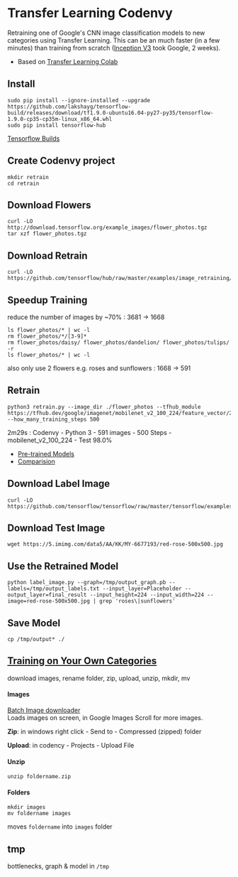# Transfer Learning Codenvy

Retraining one of Google's CNN image classification models to new categories using Transfer Learning.
This can be an much faster (in a few minutes) than training from scratch ([Inception V3](https://github.com/EN10/KerasInception) took Google, 2 weeks).

* Based on [Transfer Learning Colab](https://github.com/EN10/TransferLearnColab)

## Install
    sudo pip install --ignore-installed --upgrade https://github.com/lakshayg/tensorflow-build/releases/download/tf1.9.0-ubuntu16.04-py27-py35/tensorflow-1.9.0-cp35-cp35m-linux_x86_64.whl
    sudo pip install tensorflow-hub

[Tensorflow Builds](https://github.com/lakshayg/tensorflow-build)

## Create Codenvy project
    mkdir retrain
    cd retrain

## Download Flowers
    curl -LO http://download.tensorflow.org/example_images/flower_photos.tgz
    tar xzf flower_photos.tgz

## Download Retrain
    curl -LO https://github.com/tensorflow/hub/raw/master/examples/image_retraining/retrain.py

## Speedup Training 
reduce the number of images by ~70% : 3681 -> 1668

    ls flower_photos/* | wc -l
    rm flower_photos/*/[3-9]*
    rm flower_photos/daisy/ flower_photos/dandelion/ flower_photos/tulips/ -r
    ls flower_photos/* | wc -l
also only use 2 flowers e.g. roses and sunflowers : 1668 -> 591

## Retrain
    python3 retrain.py --image_dir ./flower_photos --tfhub_module https://tfhub.dev/google/imagenet/mobilenet_v2_100_224/feature_vector/2 --how_many_training_steps 500
    
2m29s : Codenvy - Python 3 - 591 images - 500 Steps - mobilenet_v2_100_224 - Test 98.0%    

* [Pre-trained Models ](https://github.com/tensorflow/models/blob/master/research/slim/README.md#pre-trained-models)
* [Comparision](https://1.bp.blogspot.com/-E1qM-CKq-BA/WfuGc22fPBI/AAAAAAAACIg/frpwbO5Jh-oL0cSObyJa29fXkBsuVl7CACLcBGAs/s1600/image3.jpg)

## Download Label Image
    curl -LO https://github.com/tensorflow/tensorflow/raw/master/tensorflow/examples/label_image/label_image.py

## Download Test Image
    wget https://5.imimg.com/data5/AA/KK/MY-6677193/red-rose-500x500.jpg

## Use the Retrained Model
    python label_image.py --graph=/tmp/output_graph.pb --labels=/tmp/output_labels.txt --input_layer=Placeholder --output_layer=final_result --input_height=224 --input_width=224 --image=red-rose-500x500.jpg | grep 'roses\|sunflowers'

## Save Model
    cp /tmp/output* ./

## [Training on Your Own Categories](https://github.com/EN10/TensorFlowForPoets#training-on-your-own-categories)

download images, rename folder, zip, upload, unzip, mkdir, mv   

#### Images
[Batch Image downloader](https://chrome.google.com/webstore/detail/fatkun-batch-download-ima/nnjjahlikiabnchcpehcpkdeckfgnohf?hl=en)    
Loads images on screen, in Google Images Scroll for more images.

**Zip**: in windows right click - Send to - Compressed (zipped) folder

**Upload**: in codency - Projects - Upload File

#### Unzip

    unzip foldername.zip

#### Folders

    mkdir images
    mv foldername images

moves `foldername` into `images` folder

## tmp

bottlenecks, graph & model in `/tmp`